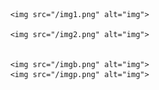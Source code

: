 
          <img src="/img1.png" alt="img">

          <img src="/img2.png" alt="img">

        
          <img src="/imgb.png" alt="img">
          <img src="/imgp.png" alt="img">

